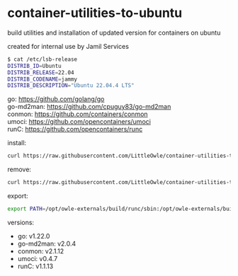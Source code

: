 # container-utilities-to-ubuntu
build utilities and installation of updated version for containers on ubuntu
                     
created for internal use by Jamil Services

~~~bash
$ cat /etc/lsb-release 
DISTRIB_ID=Ubuntu
DISTRIB_RELEASE=22.04
DISTRIB_CODENAME=jammy
DISTRIB_DESCRIPTION="Ubuntu 22.04.4 LTS"
~~~

go: https://github.com/golang/go             
go-md2man: https://github.com/cpuguy83/go-md2man                 
conmon: https://github.com/containers/conmon           
umoci: https://github.com/opencontainers/umoci              
runC: https://github.com/opencontainers/runc                

install:
~~~bash
curl https://raw.githubusercontent.com/LittleOwle/container-utilities-to-ubuntu/main/scripts/build.sh -sSf | sudo bash
~~~


remove:
~~~bash
curl https://raw.githubusercontent.com/LittleOwle/container-utilities-to-ubuntu/main/scripts/remove.sh -sSf | sudo bash
~~~


export:
~~~bash
export PATH=/opt/owle-externals/build/runc/sbin:/opt/owle-externals/build/umoci/bin:/opt/owle-externals/build/conmon/bin:/opt/owle-externals/build/go-md2man/bin:/opt/owle-externals/build/go/bin:$PATH
~~~

versions:
 - go: v1.22.0
 - go-md2man: v2.0.4
 - conmon: v2.1.12
 - umoci: v0.4.7
 - runC: v1.1.13

